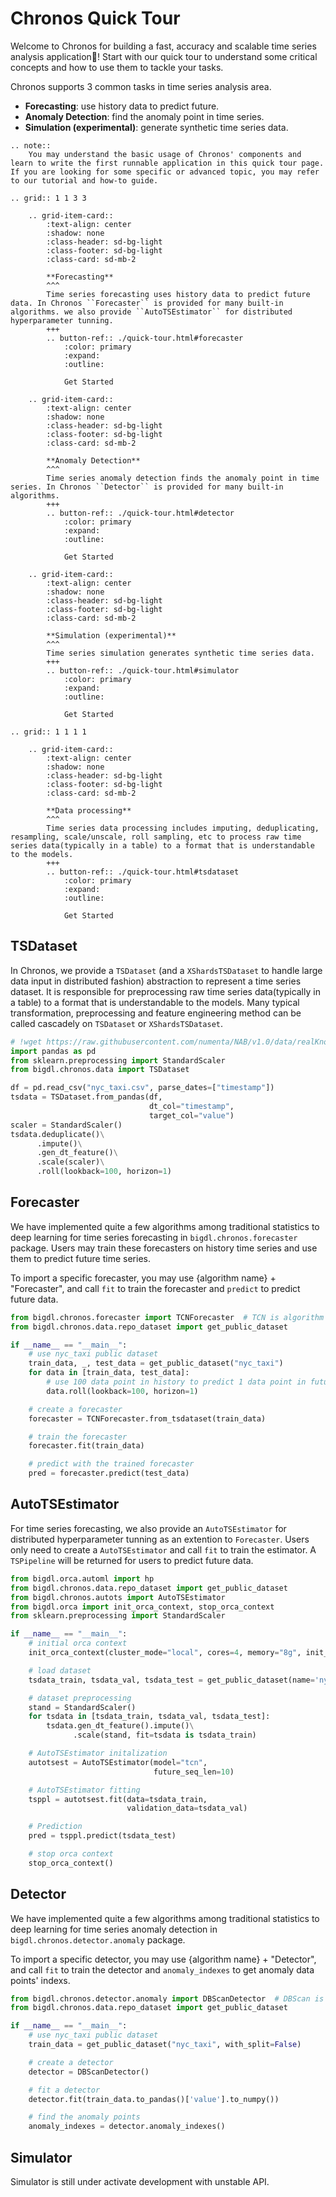 # Chronos Quick Tour
Welcome to Chronos for building a fast, accuracy and scalable time series analysis application🎉! Start with our quick tour to understand some critical concepts and how to use them to tackle your tasks.

Chronos supports 3 common tasks in time series analysis area.

- **Forecasting**: use history data to predict future.
- **Anomaly Detection**: find the anomaly point in time series.
- **Simulation (experimental)**: generate synthetic time series data.

```eval_rst
.. note:: 
    You may understand the basic usage of Chronos' components and learn to write the first runnable application in this quick tour page. If you are looking for some specific or advanced topic, you may refer to our tutorial and how-to guide.
```

```eval_rst
.. grid:: 1 1 3 3

    .. grid-item-card::
        :text-align: center
        :shadow: none
        :class-header: sd-bg-light
        :class-footer: sd-bg-light
        :class-card: sd-mb-2

        **Forecasting**
        ^^^
        Time series forecasting uses history data to predict future data. In Chronos ``Forecaster`` is provided for many built-in algorithms. we also provide ``AutoTSEstimator`` for distributed hyperparameter tunning.
        +++
        .. button-ref:: ./quick-tour.html#forecaster
            :color: primary
            :expand:
            :outline:

            Get Started

    .. grid-item-card:: 
        :text-align: center
        :shadow: none
        :class-header: sd-bg-light
        :class-footer: sd-bg-light
        :class-card: sd-mb-2

        **Anomaly Detection**
        ^^^
        Time series anomaly detection finds the anomaly point in time series. In Chronos ``Detector`` is provided for many built-in algorithms.
        +++
        .. button-ref:: ./quick-tour.html#detector
            :color: primary
            :expand:
            :outline:

            Get Started

    .. grid-item-card:: 
        :text-align: center
        :shadow: none
        :class-header: sd-bg-light
        :class-footer: sd-bg-light
        :class-card: sd-mb-2

        **Simulation (experimental)**
        ^^^
        Time series simulation generates synthetic time series data.
        +++
        .. button-ref:: ./quick-tour.html#simulator
            :color: primary
            :expand:
            :outline:

            Get Started

.. grid:: 1 1 1 1

    .. grid-item-card::
        :text-align: center
        :shadow: none
        :class-header: sd-bg-light
        :class-footer: sd-bg-light
        :class-card: sd-mb-2

        **Data processing**
        ^^^
        Time series data processing includes imputing, deduplicating, resampling, scale/unscale, roll sampling, etc to process raw time series data(typically in a table) to a format that is understandable to the models.
        +++
        .. button-ref:: ./quick-tour.html#tsdataset
            :color: primary
            :expand:
            :outline:

            Get Started
```

## TSDataset
In Chronos, we provide a `TSDataset` (and a `XShardsTSDataset` to handle large data input in distributed fashion) abstraction to represent a time series dataset. It is responsible for preprocessing raw time series data(typically in a table) to a format that is understandable to the models. Many typical transformation, preprocessing and feature engineering method can be called cascadely on `TSDataset` or `XShardsTSDataset`.

```python
# !wget https://raw.githubusercontent.com/numenta/NAB/v1.0/data/realKnownCause/nyc_taxi.csv
import pandas as pd
from sklearn.preprocessing import StandardScaler
from bigdl.chronos.data import TSDataset

df = pd.read_csv("nyc_taxi.csv", parse_dates=["timestamp"])
tsdata = TSDataset.from_pandas(df,
                               dt_col="timestamp",
                               target_col="value")
scaler = StandardScaler()
tsdata.deduplicate()\
      .impute()\
      .gen_dt_feature()\
      .scale(scaler)\
      .roll(lookback=100, horizon=1)
```

## Forecaster
We have implemented quite a few algorithms among traditional statistics to deep learning for time series forecasting in `bigdl.chronos.forecaster` package. Users may train these forecasters on history time series and use them to predict future time series.

To import a specific forecaster, you may use {algorithm name} + "Forecaster", and call `fit` to train the forecaster and `predict` to predict future data.

```python
from bigdl.chronos.forecaster import TCNForecaster  # TCN is algorithm name
from bigdl.chronos.data.repo_dataset import get_public_dataset

if __name__ == "__main__":
    # use nyc_taxi public dataset
    train_data, _, test_data = get_public_dataset("nyc_taxi")
    for data in [train_data, test_data]:
        # use 100 data point in history to predict 1 data point in future
        data.roll(lookback=100, horizon=1)

    # create a forecaster
    forecaster = TCNForecaster.from_tsdataset(train_data)

    # train the forecaster
    forecaster.fit(train_data)

    # predict with the trained forecaster
    pred = forecaster.predict(test_data)
```

## AutoTSEstimator
For time series forecasting, we also provide an `AutoTSEstimator` for distributed hyperparameter tunning as an extention to `Forecaster`. Users only need to create a `AutoTSEstimator` and call `fit` to train the estimator. A `TSPipeline` will be returned for users to predict future data.
```python
from bigdl.orca.automl import hp
from bigdl.chronos.data.repo_dataset import get_public_dataset
from bigdl.chronos.autots import AutoTSEstimator
from bigdl.orca import init_orca_context, stop_orca_context
from sklearn.preprocessing import StandardScaler

if __name__ == "__main__":
    # initial orca context
    init_orca_context(cluster_mode="local", cores=4, memory="8g", init_ray_on_spark=True)

    # load dataset
    tsdata_train, tsdata_val, tsdata_test = get_public_dataset(name='nyc_taxi')

    # dataset preprocessing
    stand = StandardScaler()
    for tsdata in [tsdata_train, tsdata_val, tsdata_test]:
        tsdata.gen_dt_feature().impute()\
              .scale(stand, fit=tsdata is tsdata_train)

    # AutoTSEstimator initalization
    autotsest = AutoTSEstimator(model="tcn",
                                future_seq_len=10)

    # AutoTSEstimator fitting
    tsppl = autotsest.fit(data=tsdata_train,
                          validation_data=tsdata_val)

    # Prediction
    pred = tsppl.predict(tsdata_test)

    # stop orca context
    stop_orca_context()
```

## Detector
We have implemented quite a few algorithms among traditional statistics to deep learning for time series anomaly detection in `bigdl.chronos.detector.anomaly` package.

To import a specific detector, you may use {algorithm name} + "Detector", and call `fit` to train the detector and `anomaly_indexes` to get anomaly data points' indexs.

```python
from bigdl.chronos.detector.anomaly import DBScanDetector  # DBScan is algorithm name
from bigdl.chronos.data.repo_dataset import get_public_dataset

if __name__ == "__main__":
    # use nyc_taxi public dataset
    train_data = get_public_dataset("nyc_taxi", with_split=False)

    # create a detector
    detector = DBScanDetector()

    # fit a detector
    detector.fit(train_data.to_pandas()['value'].to_numpy())

    # find the anomaly points
    anomaly_indexes = detector.anomaly_indexes()
```

## Simulator
Simulator is still under activate development with unstable API.

